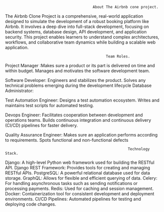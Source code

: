                                             About The Airbnb cone project.

The Airbnb Clone Project is a comprehensive, real-world application designed to simulate the development of a robust booking platform like Airbnb. It involves a deep dive into full-stack development, focusing on backend systems, database design, API development, and application security. This project enables learners to understand complex architectures, workflows, and collaborative team dynamics while building a scalable web application.

                                                  Team Roles.

Project Manager :Makes sure a product or its part is delivered on time and within budget. Manages and motivates the software development team.

Software Developer: Engineers and stabilizes the product. Solves any technical problems emerging during the development lifecycle
Database Administrator:

Test Automation Engineer: Designs a test automation ecosystem. Writes and maintains test scripts for automated testing.

Devops Engineer: Facilitates cooperation between development and operations teams. Builds continuous integration and continuous delivery (CI/CD) pipelines for faster delivery.

Quality Assurance Engineer: Makes sure an application performs according to requirements. Spots functional and non-functional defects

                                                            Technology Stack.


Django: A high-level Python web framework used for building the RESTful API.
Django REST Framework: Provides tools for creating and managing RESTful APIs.
PostgreSQL: A powerful relational database used for data storage.
GraphQL: Allows for flexible and efficient querying of data.
Celery: For handling asynchronous tasks such as sending notifications or processing payments.
Redis: Used for caching and session management.
Docker: Containerization tool for consistent development and deployment environments.
CI/CD Pipelines: Automated pipelines for testing and deploying code changes.
